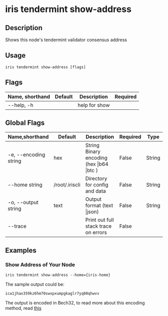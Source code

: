 # iris tendermint show-address

## Description

Shows this node's tendermint validator consensus address

## Usage

```
iris tendermint show-address [flags]
```

## Flags

| Name, shorthand      | Default           | Description                                                    | Required |
| -------------------- | ----------------- | -------------------------------------------------------------- | -------- |
| --help, -h           |                   | help for show                                                  |          |

## Global Flags

| Name,shorthand        | Default        | Description                                 | Required | Type   |
| --------------------- | -------------- | ------------------------------------------- | -------- | ------ |
| -e, --encoding string | hex            | String   Binary encoding (hex \|b64 \|btc ) | False    | String |
| --home string         | /root/.iriscli | Directory for config and data               | False    | String |
| -o, --output string   | text           | Output format (text \|json)                 | False    | String |
| --trace               |                | Print out full stack trace on errors        | False    |        |

## Examples

### Show Address of Your Node

```shell
iris tendermint show-address --home={iris-home}
```

The sample output could be:
```$xslt
ica1jhax359kz6hm70swxpxumpgkaglr7yq80qhwvv
```

The output is encoded in Bech32, to read more about this encoding method, read [this](../../features/basic-concepts/bech32-prefix.md)
